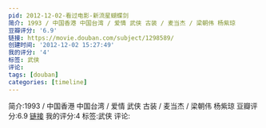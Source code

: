 ```yaml
---
pid: 2012-12-02-看过电影-新流星蝴蝶剑
简介: 1993 / 中国香港 中国台湾 / 爱情 武侠 古装 / 麦当杰 / 梁朝伟 杨紫琼
豆瓣评分: '6.9'
链接: https://movie.douban.com/subject/1298589/
创建时间: '2012-12-02 15:27:49'
我的评分: '4'
标签: 武侠
评论:
tags: [douban]
categories: [timeline]
---
```

简介:1993 / 中国香港 中国台湾 / 爱情 武侠 古装 / 麦当杰 / 梁朝伟 杨紫琼
豆瓣评分:6.9
[链接](https://movie.douban.com/subject/1298589/)
我的评分:4
标签:武侠
评论:
